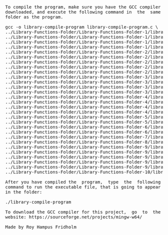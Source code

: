 
<pre>
To compile the program, make sure you have the GCC compiler
downloaded, and execute the following command in  the  same
folder as the program.

gcc -o library-compile-program library-compile-program.c \
../Library-Functions-Folder/Library-Functions-Folder-1/library-functions-program-1-1.c \
../Library-Functions-Folder/Library-Functions-Folder-1/library-functions-program-1-2.c \
../Library-Functions-Folder/Library-Functions-Folder-1/library-functions-program-1-3.c \
../Library-Functions-Folder/Library-Functions-Folder-1/library-functions-program-1-4.c \
../Library-Functions-Folder/Library-Functions-Folder-2/library-functions-program-2-1.c \
../Library-Functions-Folder/Library-Functions-Folder-2/library-functions-program-2-2.c \
../Library-Functions-Folder/Library-Functions-Folder-2/library-functions-program-2-3.c \
../Library-Functions-Folder/Library-Functions-Folder-2/library-functions-program-2-4.c \
../Library-Functions-Folder/Library-Functions-Folder-2/library-functions-program-2-5.c \
../Library-Functions-Folder/Library-Functions-Folder-3/library-functions-program-3-1.c \
../Library-Functions-Folder/Library-Functions-Folder-3/library-functions-program-3-2.c \
../Library-Functions-Folder/Library-Functions-Folder-3/library-functions-program-3-3.c \
../Library-Functions-Folder/Library-Functions-Folder-3/library-functions-program-3-4.c \
../Library-Functions-Folder/Library-Functions-Folder-4/library-functions-program-4-1.c \
../Library-Functions-Folder/Library-Functions-Folder-4/library-functions-program-4-2.c \
../Library-Functions-Folder/Library-Functions-Folder-4/library-functions-program-4-3.c \
../Library-Functions-Folder/Library-Functions-Folder-4/library-functions-program-4-4.c \
../Library-Functions-Folder/Library-Functions-Folder-5/library-functions-program-5-1.c \
../Library-Functions-Folder/Library-Functions-Folder-5/library-functions-program-5-2.c \
../Library-Functions-Folder/Library-Functions-Folder-6/library-functions-program-6-1.c \
../Library-Functions-Folder/Library-Functions-Folder-6/library-functions-program-6-2.c \
../Library-Functions-Folder/Library-Functions-Folder-7/library-functions-program-7-1.c \
../Library-Functions-Folder/Library-Functions-Folder-8/library-functions-program-8-1.c \
../Library-Functions-Folder/Library-Functions-Folder-9/library-functions-program-9-1.c \
../Library-Functions-Folder/Library-Functions-Folder-9/library-functions-program-9-2.c \
../Library-Functions-Folder/Library-Functions-Folder-9/library-functions-program-9-3.c \
../Library-Functions-Folder/Library-Functions-Folder-9/library-functions-program-9-4.c \
../Library-Functions-Folder/Library-Functions-Folder-9/library-functions-program-9-5.c \
../Library-Functions-Folder/Library-Functions-Folder-10/library-functions-program-10-1.c -lm

After you have compiled the  program,  type  the  following
command to run the executable file, that is going to appear
in the folder:

./library-compile-program

To download the GCC compiler for this project,  go  to  the
website: https://sourceforge.net/projects/mingw-w64/

Made by Roy Hampus Fridholm
</pre>

